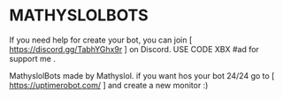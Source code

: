 # MATHYSLOLBOTS
If you need help for create your bot, you can join 
[ https://discord.gg/TabhYGhx9r ] on Discord.
USE CODE XBX  #ad for support me .

MathyslolBots made by Mathyslol.
if you want hos your bot 24/24 go to [ https://uptimerobot.com/ ] and create a new monitor :)

